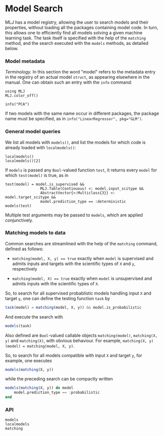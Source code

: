 # Model Search

MLJ has a model registry, allowing the user to search models and their
properties, without loading all the packages containing model code. In
turn, this allows one to efficiently find all models solving a given
machine learning task. The task itself is specified with the help of
the `matching` method, and the search executed with the `models`
methods, as detailed below.

### Model metadata

*Terminology.* In this section the word "model" refers to the metadata
entry in the registry of an actual model `struct`, as appearing
elsewhere in the manual. One can obtain such an entry with the `info`
command:

```@setup tokai
using MLJ
MLJ.color_off()
```

```@repl tokai
info("PCA")
```

If two models with the same name occur in different packages, the
package name must be specified, as in `info("LinearRegressor",
pkg="GLM")`.


### General model queries

We list all models with `models()`, and list the models for which code is  already
loaded with `localmodels()`:

```@repl tokai
localmodels()
localmodels()[2]
```

If `models` is passed any `Bool`-valued function `test`, it returns every `model` for which `test(model)` is true, as in 

```@repl tokai
test(model) = model.is_supervised &&
                MLJ.Table(Continuous) <: model.input_scitype &&
                AbstractVector{<:Multiclass{3}} <: model.target_scitype &&
                model.prediction_type == :deterministic
models(test)
```

Multiple test arguments may be passed to `models`, which are applied conjunctively.


### Matching models to data 

Common searches are streamlined with the help of the `matching`
command, defined as follows:

- `matching(model, X, y) == true` exactly when `model` is supervised
   and admits inputs and targets with the scientific types of `X` and
   `y`, respectively
   
- `matching(model, X) == true` exactly when `model` is unsupervised
   and admits inputs with the scientific types of `X`.
   
So, to search for all supervised probablistic models handling input
`X` and target `y`, one can define the testing function `task` by

```julia
task(model) = matching(model, X, y)) && model.is_probabilistic
```

And execute the search with

```julia
models(task)
```

Also defined are `Bool`-valued callable objects `matching(model)`,
`matching(X, y)` and `matching(X)`, with obvious behaviour. For example, 
`matching(X, y)(model) = matching(model, X, y)`. 

So, to search for all models compatible with input `X` and target `y`,
for example, one executes

```julia 
models(matching(X, y))
```

while the preceding search can be compactly written

```julia 
models(matching(X, y)) do model
    model.prediction_type == :probabilistic
end
```

### API

```@docs
models
localmodels
matching
```
